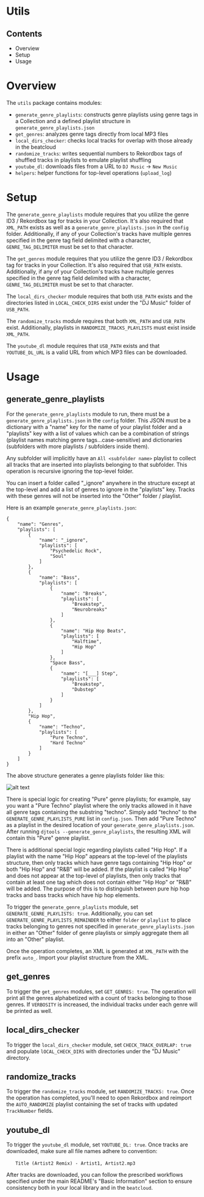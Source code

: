 # Utils

## Contents
* Overview
* Setup
* Usage

# Overview
The `utils` package contains modules:
* `generate_genre_playlists`: constructs genre playlists using genre tags in a Collection and a defined playlist structure in `generate_genre_playlists.json`
* `get_genres`: analyzes genre tags directly from local MP3 files
* `local_dirs_checker`: checks local tracks for overlap with those already in the beatcloud
* `randomize_tracks`: writes sequential numbers to Rekordbox tags of shuffled tracks in playlists to emulate playlist shuffling
* `youtube_dl`: downloads files from a URL to `DJ Music` -> `New Music`
* `helpers`: helper functions for top-level operations (`upload_log`)

# Setup
The `generate_genre_playlists` module requires that you utilize the genre ID3 / Rekordbox tag for tracks in your Collection. It's also required that `XML_PATH` exists as well as a `generate_genre_playlists.json` in the `config` folder. Additionally, if any of your Collection's tracks have multiple genres specified in the genre tag field delimited with a character, `GENRE_TAG_DELIMITER` must be set to that character.

The `get_genres` module requires that you utilize the genre ID3 / Rekordbox tag for tracks in your Collection. It's also required that `USB_PATH` exists. Additionally, if any of your Collection's tracks have multiple genres specified in the genre tag field delimited with a character, `GENRE_TAG_DELIMITER` must be set to that character.

The `local_dirs_checker` module requires that both `USB_PATH` exists and the directories listed in `LOCAL_CHECK_DIRS` exist under the "DJ Music" folder of `USB_PATH`.

The `randomize_tracks` module requires that both `XML_PATH` and `USB_PATH` exist. Additionally, playlists in `RANDOMIZE_TRACKS_PLAYLISTS` must exist inside `XML_PATH`.

The `youtube_dl` module requires that `USB_PATH` exists and that `YOUTUBE_DL_URL` is a valid URL from which MP3 files can be downloaded.

# Usage

## generate_genre_playlists
For the `generate_genre_playlists` module to run, there must be a `generate_genre_playlists.json` in the `config` folder. This JSON must be a dictionary with a "name" key for the name of your playlist folder and a "playlists" key with a list of values which can be a combination of strings (playlist names matching genre tags...case-sensitive) and dictionaries (subfolders with more playlists / subfolders inside them).

Any subfolder will implicitly have an `All <subfolder name>` playlist to collect all tracks that are inserted into playlists belonging to that subfolder. This operation is recursive ignoring the top-level folder.

You can insert a folder called "_ignore" anywhere in the structure except at the top-level and add a list of genres to ignore in the "playlists" key. Tracks with these genres will not be inserted into the "Other" folder / playlist.

Here is an example `generate_genre_playlists.json`:
```
{
    "name": "Genres",
    "playlists": [
        {
            "name": "_ignore",
            "playlists": [
                "Psychedelic Rock",
                "Soul"
            ]
        },
        {
            "name": "Bass",
            "playlists": [
                {
                    "name": "Breaks",
                    "playlists": [
                        "Breakstep",
                        "Neurobreaks"
                    ]
                },
                {
                    "name": "Hip Hop Beats",
                    "playlists": [
                        "Halftime",
                        "Hip Hop"
                    ]
                },
                "Space Bass",
                {
                    "name": "[___] Step",
                    "playlists": [
                        "Breakstep",
                        "Dubstep"
                    ]
                }
            ]
        },
        "Hip Hop",
        {
            "name": "Techno",
            "playlists": [
                "Pure Techno",
                "Hard Techno"
            ]
        }
    ]
}
```
The above structure generates a genre playlists folder like this:

![alt text](https://raw.githubusercontent.com/a-rich/DJ-Tools/main/images/Pioneer_Auto_Playlist.png "Automatic Genre Playlist")

There is special logic for creating "Pure" genre playlists; for example, say you want a "Pure Techno" playlist where the only tracks allowed in it have all genre tags containing the substring "techno". Simply add "techno" to the `GENERATE_GENRE_PLAYLISTS_PURE` list in `config.json`. Then add "Pure Techno" as a playlist in the desired location of your `generate_genre_playlists.json`. After running `djtools --generate_genre_playlists`, the resulting XML will contain this "Pure" genre playlist.

There is additional special logic regarding playlists called "Hip Hop". If a playlist with the name "Hip Hop" appears at the top-level of the playlists structure, then only tracks which have genre tags containing "Hip Hop" or both "Hip Hop" and "R&B" will be added. If the playlist is called "Hip Hop" and does not appear at the top-level of playlists, then only tracks that contain at least one tag which does not contain either "Hip Hop" or "R&B" will be added. The purpose of this is to distinguish between pure hip hop tracks and bass tracks which have hip hop elements.

To trigger the `generate_genre_playlists` module, set `GENERATE_GENRE_PLAYLISTS: true`. Additionally, you can set `GENERATE_GENRE_PLAYLISTS_REMAINDER` to either `folder` or `playlist` to place tracks belonging to genres not specified in `generate_genre_playlists.json` in either an "Other" folder of genre playlists or simply aggregate them all into an "Other" playlist.

Once the operation completes, an XML is generated at `XML_PATH` with the prefix `auto_`. Import your playlist structure from the XML.

## get_genres
To trigger the `get_genres` modules, set `GET_GENRES: true`. The operation will print all the genres alphabetized with a count of tracks belonging to those genres. If `VERBOSITY` is increased, the individual tracks under each genre will be printed as well.

## local_dirs_checker
To trigger the `local_dirs_checker` module, set `CHECK_TRACK_OVERLAP: true` and populate `lOCAL_CHECK_DIRS` with directories under the "DJ Music" directory.

## randomize_tracks
To trigger the `randomize_tracks` module, set `RANDOMIZE_TRACKS: true`. Once the operation has completed, you'll need to open Rekordbox and reimport the `AUTO_RANDOMIZE` playlist containing the set of tracks with updated `TrackNumber` fields.

## youtube_dl
To trigger the `youtube_dl` module, set `YOUTUBE_DL: true`. Once tracks are downloaded, make sure all file names adhere to convention:

&nbsp;&nbsp;&nbsp;&nbsp;&nbsp;&nbsp;`Title (Artist2 Remix) - Artist1, Artist2.mp3`

After tracks are downloaded, you can follow the prescribed workflows specified under the main README's "Basic Information" section to ensure consistency both in your local library and in the `beatcloud`.
